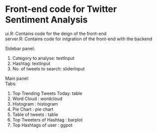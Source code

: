 # Front-end code for Twitter Sentiment Analysis

ui.R: Contains code for the deign of the front-end  
server.R: Contains code for intgration of the front-end with the backend  
  
  
Sidebar panel:  
1. Category to analyse: textInput  
2. Hashtag: textInput  
3. No. of tweets to search: sliderInput  
 
Main panel:   
Tabs:  
1. Top Trending Tweets Today: table  
2. Word Cloud : wordcloud  
3. Histogram : histogram  
4. Pie Chart : pie chart  
5. Table of tweets : table  
6. Top Tweeters of Hashtag : barplot  
7. Top Hashtags of user : ggpot  
